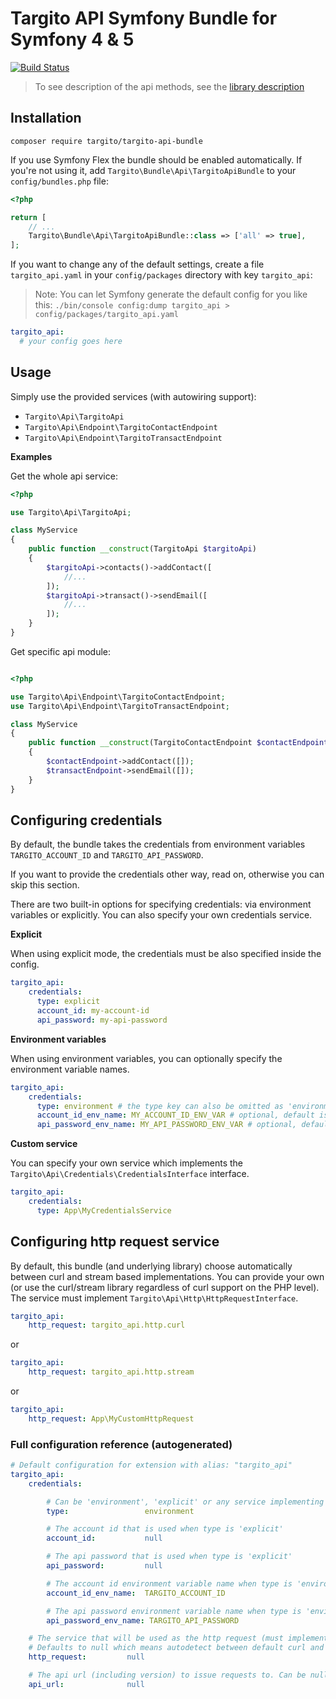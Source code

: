 # Targito API Symfony Bundle for Symfony 4 & 5

[![Build Status](https://github.com/targito/TargitoApiPhpBundle/actions/workflows/test.yaml/badge.svg)](https://github.com/targito/TargitoApiPhpBundle/actions/workflows/test.yaml)

> To see description of the api methods, see the [library description](https://github.com/targito/TargitoApiPhp)

## Installation

`composer require targito/targito-api-bundle`

If you use Symfony Flex the bundle should be enabled automatically.
If you're not using it, add `Targito\Bundle\Api\TargitoApiBundle` to your `config/bundles.php` file:

```php
<?php

return [
    // ...
    Targito\Bundle\Api\TargitoApiBundle::class => ['all' => true],
];

```

If you want to change any of the default settings, create a file `targito_api.yaml` in your `config/packages` directory
with key `targito_api`:

> Note: You can let Symfony generate the default config for you like this:
> `./bin/console config:dump targito_api > config/packages/targito_api.yaml`

```yaml
targito_api:
  # your config goes here
```

## Usage

Simply use the provided services (with autowiring support):

- `Targito\Api\TargitoApi`
- `Targito\Api\Endpoint\TargitoContactEndpoint`
- `Targito\Api\Endpoint\TargitoTransactEndpoint`

**Examples**

Get the whole api service:

```php
<?php

use Targito\Api\TargitoApi;

class MyService
{
    public function __construct(TargitoApi $targitoApi)
    {
        $targitoApi->contacts()->addContact([
            //...
        ]);
        $targitoApi->transact()->sendEmail([
            //...
        ]);
    }
}
```

Get specific api module:

```php

<?php

use Targito\Api\Endpoint\TargitoContactEndpoint;
use Targito\Api\Endpoint\TargitoTransactEndpoint;

class MyService
{
    public function __construct(TargitoContactEndpoint $contactEndpoint, TargitoTransactEndpoint $transactEndpoint)
    {
        $contactEndpoint->addContact([]);
        $transactEndpoint->sendEmail([]);
    }
}
```

## Configuring credentials

By default, the bundle takes the credentials from environment variables `TARGITO_ACCOUNT_ID` and `TARGITO_API_PASSWORD`.

If you want to provide the credentials other way, read on, otherwise you can skip this section.

There are two built-in options for specifying credentials: via environment variables or explicitly. You can also
specify your own credentials service.

**Explicit**

When using explicit mode, the credentials must be also specified inside the config.

```yaml
targito_api:
    credentials:
      type: explicit
      account_id: my-account-id
      api_password: my-api-password
```

**Environment variables**

When using environment variables, you can optionally specify the environment variable names.

```yaml
targito_api:
    credentials:
      type: environment # the type key can also be omitted as 'environment' is the default value
      account_id_env_name: MY_ACCOUNT_ID_ENV_VAR # optional, default is TARGITO_ACCOUNT_ID
      api_password_env_name: MY_API_PASSWORD_ENV_VAR # optional, default is TARGITO_API_PASSWORD
```

**Custom service**

You can specify your own service which implements the `Targito\Api\Credentials\CredentialsInterface` interface.

```yaml
targito_api:
    credentials:
      type: App\MyCredentialsService
```

## Configuring http request service

By default, this bundle (and underlying library) choose automatically between curl and stream based implementations.
You can provide your own (or use the curl/stream library regardless of curl support on the PHP level).
The service must implement `Targito\Api\Http\HttpRequestInterface`.

```yaml
targito_api:
    http_request: targito_api.http.curl
```
or
```yaml
targito_api:
    http_request: targito_api.http.stream
```
or
```yaml
targito_api:
    http_request: App\MyCustomHttpRequest
```

### Full configuration reference (autogenerated)

```yaml
# Default configuration for extension with alias: "targito_api"
targito_api:
    credentials:

        # Can be 'environment', 'explicit' or any service implementing Targito\Api\Credentials\CredentialsInterface
        type:                 environment

        # The account id that is used when type is 'explicit'
        account_id:           null

        # The api password that is used when type is 'explicit'
        api_password:         null

        # The account id environment variable name when type is 'environment'
        account_id_env_name:  TARGITO_ACCOUNT_ID

        # The api password environment variable name when type is 'environment'
        api_password_env_name: TARGITO_API_PASSWORD

    # The service that will be used as the http request (must implement Targito\Api\Http\HttpRequestInterface).
    # Defaults to null which means autodetect between default curl and stream based implementations.
    http_request:         null

    # The api url (including version) to issue requests to. Can be null which means to use default.
    api_url:              null
```
